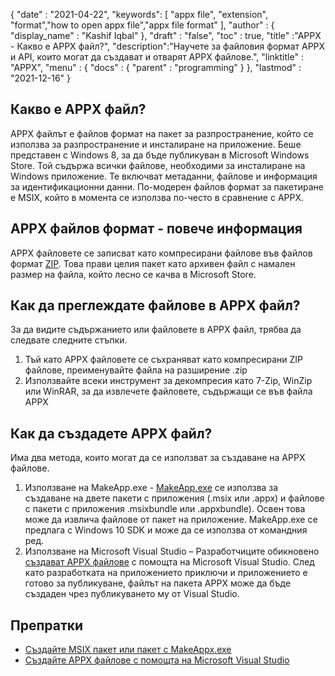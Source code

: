 {
  "date" : "2021-04-22",
  "keywords": [ "appx file", "extension", "format","how to open appx file","appx file format" ],
  "author" : {
    "display_name" : "Kashif Iqbal"
},
  "draft" : "false",
  "toc" : true,
  "title" :"APPX - Какво е APPX файл?",
  "description":"Научете за файловия формат APPX и API, които могат да създават и отварят APPX файлове.",
  "linktitle" : "APPX",
  "menu" : {
    "docs" : {
      "parent" : "programming"
}
},
  "lastmod" : "2021-12-16"
}

## Какво е APPX файл?

APPX файлът е файлов формат на пакет за разпространение, който се използва за разпространение и инсталиране на приложение. Беше представен с Windows 8, за да бъде публикуван в Microsoft Windows Store. Той съдържа всички файлове, необходими за инсталиране на Windows приложение. Те включват метаданни, файлове и информация за идентификационни данни. По-модерен файлов формат за пакетиране е MSIX, който в момента се използва по-често в сравнение с APPX.

## APPX файлов формат - повече информация

APPX файловете се записват като компресирани файлове във файлов формат [ZIP](/bg/compression/zip/). Това прави целия пакет като архивен файл с намален размер на файла, който лесно се качва в Microsoft Store.

## Как да преглеждате файлове в APPX файл?

За да видите съдържанието или файловете в APPX файл, трябва да следвате следните стъпки.

1. Тъй като APPX файловете се съхраняват като компресирани ZIP файлове, преименувайте файла на разширение .zip
1. Използвайте всеки инструмент за декомпресия като 7-Zip, WinZip или WinRAR, за да извлечете файловете, съдържащи се във файла APPX

## Как да създадете APPX файл?

Има два метода, които могат да се използват за създаване на APPX файлове.

1. Използване на MakeApp.exe - [MakeApp.exe](https://learn.microsoft.com/en-us/windows/msix/package/create-app-package-with-makeappx-tool) се използва за създаване на двете пакети с приложения (.msix или .appx) и файлове с пакети с приложения .msixbundle или .appxbundle). Освен това може да извлича файлове от пакет на приложение. MakeApp.exe се предлага с Windows 10 SDK и може да се използва от командния ред.
1. Използване на Microsoft Visual Studio – Разработчиците обикновено [създават APPX файлове](https://learn.microsoft.com/en-us/windows/msix/desktop/vs-package-overview) с помощта на Microsoft Visual Studio. След като разработката на приложението приключи и приложението е готово за публикуване, файлът на пакета APPX може да бъде създаден чрез публикуването му от Visual Studio.

## Препратки

* [Създайте MSIX пакет или пакет с MakeAppx.exe](https://learn.microsoft.com/en-us/windows/msix/package/create-app-package-with-makeappx-tool)
* [Създайте APPX файлове с помощта на Microsoft Visual Studio](https://learn.microsoft.com/en-us/windows/msix/desktop/vs-package-overview)

